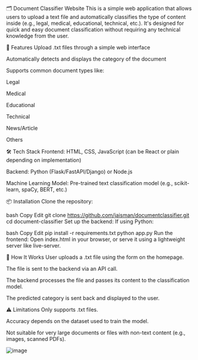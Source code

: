 🗂️ Document Classifier Website
This is a simple web application that allows users to upload a text file and automatically classifies the type of content inside (e.g., legal, medical, educational, technical, etc.). It's designed for quick and easy document classification without requiring any technical knowledge from the user.

🚀 Features
Upload .txt files through a simple web interface

Automatically detects and displays the category of the document

Supports common document types like:

Legal

Medical

Educational

Technical

News/Article

Others

🛠️ Tech Stack
Frontend: HTML, CSS, JavaScript (can be React or plain depending on implementation)

Backend: Python (Flask/FastAPI/Django) or Node.js

Machine Learning Model: Pre-trained text classification model (e.g., scikit-learn, spaCy, BERT, etc.)

📦 Installation
Clone the repository:

bash
Copy
Edit
git clone https://github.com/jaisman/documentclassifier.git
cd document-classifier
Set up the backend:
If using Python:

bash
Copy
Edit
pip install -r requirements.txt
python app.py
Run the frontend:
Open index.html in your browser, or serve it using a lightweight server like live-server.

🧪 How It Works
User uploads a .txt file using the form on the homepage.

The file is sent to the backend via an API call.

The backend processes the file and passes its content to the classification model.

The predicted category is sent back and displayed to the user.

⚠️ Limitations
Only supports .txt files.

Accuracy depends on the dataset used to train the model.

Not suitable for very large documents or files with non-text content (e.g., images, scanned PDFs).

![image](https://github.com/user-attachments/assets/c4ac0218-d8ec-4fb2-bbfc-024cb947d287)
